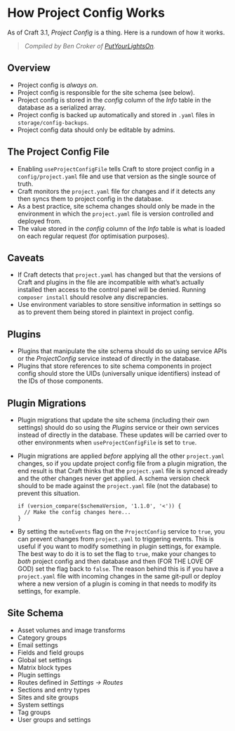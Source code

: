 # How Project Config Works

As of Craft 3.1, *Project Config* is a thing. Here is a rundown of how it works.

> *Compiled by Ben Croker of [PutYourLightsOn](https://putyourlightson.com/).*

## Overview

- Project config is *always on*. 
- Project config is responsible for the site schema (see below).
- Project config is stored in the *config* column of the *Info* table in the database as a serialized array.
- Project config is backed up automatically and stored in `.yaml` files in `storage/config-backups`.
- Project config data should only be editable by admins.

## The Project Config File

- Enabling `useProjectConfigFile` tells Craft to store project config in a `config/project.yaml` file and use that version as the single source of truth.
- Craft monitors the `project.yaml` file for changes and if it detects any then syncs them to project config in the database.
- As a best practice, site schema changes should only be made in the environment in which the `project.yaml` file is version controlled and deployed from.
- The value stored in the *config* column of the *Info* table is what is loaded on each regular request (for optimisation purposes).

## Caveats

- If Craft detects that `project.yaml` has changed but that the versions of Craft and plugins in the file are incompatible with what’s actually installed then access to the control panel will be denied. Running `composer install` should resolve any discrepancies.
- Use environment variables to store sensitive information in settings so as to prevent them being stored in plaintext in project config.

## Plugins

- Plugins that manipulate the site schema should do so using service APIs or the *ProjectConfig* service instead of directly in the database.
- Plugins that store references to site schema components in project config should store the UIDs (universally unique identifiers) instead of the IDs of those components.

## Plugin Migrations

- Plugin migrations that update the site schema (including their own settings) should do so using the *Plugins* service or their own services instead of directly in the database. These updates will be carried over to other environments when `useProjectConfigFile` is set to `true`.

- Plugin migrations are applied *before* applying all the other `project.yaml` changes, so if you update project config file from a plugin migration, the end result is that Craft thinks that the `project.yaml` file is synced already and the other changes never get applied. A schema version check should to be made against the `project.yaml` file (not the database) to prevent this situation. 

  ```
  if (version_compare($schemaVersion, '1.1.0', '<')) {
    // Make the config changes here...
  }
  ```

- By setting the `muteEvents` flag on the `ProjectConfig` service to `true`, you can prevent changes from `project.yaml` to triggering events. This is useful if you want to modify something in plugin settings, for example. The best way to do it is to set the flag to `true`, make your changes to *both* project config and then database and then (FOR THE LOVE OF GOD) set the flag back to `false`. The reason behind this is if you have a `project.yaml` file with incoming changes in the same git-pull or deploy where a new version of a plugin is coming in that needs to modify its settings, for example.

## Site Schema

- Asset volumes and image transforms
- Category groups 
- Email settings
- Fields and field groups
- Global set settings
- Matrix block types
- Plugin settings
- Routes defined in *Settings → Routes*
- Sections and entry types
- Sites and site groups
- System settings
- Tag groups
- User groups and settings
